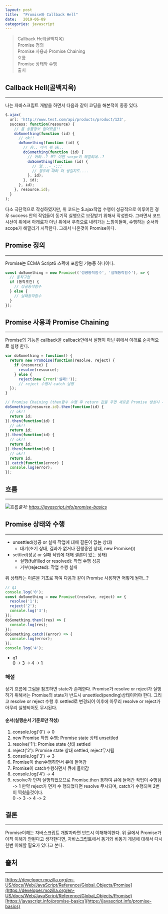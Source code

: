 ```yaml
---
layout: post
title:  "Promise와 Callback Hell"
date:   2019-06-09
categories: javascript
---
```


> Callback Hell(골백지옥) <br/>
Promise 정의<br/>
Promise 사용과 Promise Chaining<br/>
흐름<br/>
Promise 상태와 수행<br/>
출처<br/>

## Callback Hell(골백지옥)
---
나는 자바스크립트 개발을 하면서 다음과 같이 코딩을 해본적이 종종 있다.
```javascript
$.ajax(
  url: 'http://www.test.com/api/products/product/123',
  success: function(resource) {
    // 음 상품정보 얻어왔음!!
    doSomething(function (id) {
      // ok!!
      doSomething(function (id) {
        // 음.. 아직 뭐 ok..
        doSomething(function (id) {
          // 어라..? 또? 이젠 socpe이 해깔리네..?
          doSomething(function (id) {
            // 헐...-_-;;;
            // 경우에 따라 더 생길지도....
          }, id);
        }, id);
      }, id);
    }, resource.id);
  }
);
```

다소 극단적으로 작성하였지만, 위 코드는 $.ajax작업 수행이 성공적으로 이루어진 경우 success 안의 작업들이 동기적 실행으로 보장받기 위해서 작성한다. 그러면서 코드시선이 위에서 아래로가 아닌 위에서 우측으로 내려가는 느낌이들며, 수행하는 순서와 scope가 해깔리기 시작한다. 그래서 나온것이 Promise이다.

## Promise 정의
---
Promise는 ECMA Script6 스펙에 포함된 기능중 하나이다.
```javascript
const doSomething = new Promise(('성공동작함수', '실패동작함수'), => {
  // 동작구현
  if (동작조건) {
    // 성공동작함수
  } else {
    // 실패동작함수
  }
});
```

## Promise 사용과 Promise Chaining
---
Promise의 기능은 callback을 callback안에서 실행이 아닌 위에서 아래로 순차적으로 실행 한다.
```javascript
var doSomething = function() {
  return new Promoise(function(resolve, reject) {
    if (resource) {
      resolve(resource);
    } else {
      reject(new Error('실패!'));
      // reject 수행시 catch 실행
  });
}

// Promise Chaining (then함수 수행 후 return 값을 주면 새로운 Promise 생성시 새로운 parameter로 받을수있다)
doSomething(resource.id).then(function(id) {
  // ok!!
  return id;
}).then(function(id) {
  // ok!!
  return id;
}).then(function(id) {
  // ok!!
  return id;
}).then(function(id) {
  // ok!!
  return id;
}).catch(function(error) {
  console.log(error);
});

```

## 흐름
---
![흐름](https://javascript.info/article/promise-basics/promise-resolve-reject@2x.png)*출처: https://javascript.info/promise-basics*

## Promise 상태와 수행
---
- unsettled(성공 or 실패 작업에 대해 결론이 없는 상태)
  - 대기(초기 상태, 결과가 없거나 진행중인 상태, new Promise())
- settled(성공 or 실패 작업에 대해 결론이 있는 상태)
  - 실행(fulfilled or resolved): 작업 수행 성공
  - 거부(rejected): 작업 수행 실패

위 상태라는 이론을 기초로 하여 다음과 같이 Promise 사용하면 어떻게 될까...?
```javascript
// q1
console.log('0');
const doSomething = new Promise((resolve, reject) => {
  resolve('1');
  reject('2');
  console.log('3');
});
doSomething.then((res) => {
  console.log(res);
});
doSomething.catch((error) => {
  console.log(error);
});
console.log('4');
```
- q1<br/>
0 -> 3 -> 4 -> 1
### 해설
상기 흐름에 그림을 참조하면 state가 존재한다. Promise가 resolve or reject가 실행하기 위해서는 Promise의 state가 반드시 unsettled(pending)상태이어야 한다. 그리고 resolve or reject 수행 후 settled로 변경되어 이후에 아무리 resolve or reject가 아무리 실행되어도 무시된다. <br/>
#### 순서(실행순서 기준로만 작성)
1. console.log('0') -> 0
2. new Promise 작업 수행: Promise state 상태 unsettled
3. resolve('1'): Promise state 상태 settled
4. reject('2'): Promise state 상태 settled, reject무시됨
5. console.log('3') -> 3
6. Promise이 then수행하면서 큐에 들어감
7. Promise이 catch수행하면서 큐에 들어감
8. console.log('4') -> 4
9. resolve가 먼저 실행되었으므로 Promise.then 통하여 큐에 들어간 작업이 수행됨 -> 1
만약 reject가 먼저 수
행되었다면 resolve 무시되며, catch가 수행되며 2번이 찍혔을것이다. <br/>
0 -> 3 -> 4 -> 2

## 결론
---
Promise이해는 자바스크립트 개발자라면 반드시 이해해야한다. 위 글에서 Promise가 아직 이해가 안된다고 생각한다면, 자바스크립트에서 동기와 비동기 개념에 대해서 다시한번 이해할 필요가 있다고 본다.

## 출처
---
[https://developer.mozilla.org/en-US/docs/Web/JavaScript/Reference/Global_Objects/Promise](https://developer.mozilla.org/en-US/docs/Web/JavaScript/Reference/Global_Objects/Promise)
[https://javascript.info/promise-basics](https://javascript.info/promise-basics)